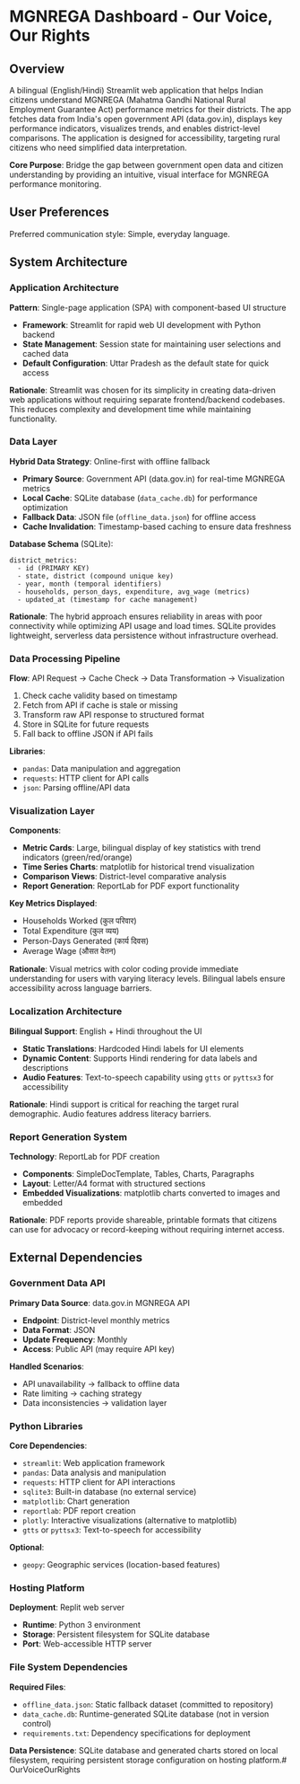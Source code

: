 # MGNREGA Dashboard - Our Voice, Our Rights

## Overview

A bilingual (English/Hindi) Streamlit web application that helps Indian citizens understand MGNREGA (Mahatma Gandhi National Rural Employment Guarantee Act) performance metrics for their districts. The app fetches data from India's open government API (data.gov.in), displays key performance indicators, visualizes trends, and enables district-level comparisons. The application is designed for accessibility, targeting rural citizens who need simplified data interpretation.

**Core Purpose**: Bridge the gap between government open data and citizen understanding by providing an intuitive, visual interface for MGNREGA performance monitoring.

## User Preferences

Preferred communication style: Simple, everyday language.

## System Architecture

### Application Architecture

**Pattern**: Single-page application (SPA) with component-based UI structure
- **Framework**: Streamlit for rapid web UI development with Python backend
- **State Management**: Session state for maintaining user selections and cached data
- **Default Configuration**: Uttar Pradesh as the default state for quick access

**Rationale**: Streamlit was chosen for its simplicity in creating data-driven web applications without requiring separate frontend/backend codebases. This reduces complexity and development time while maintaining functionality.

### Data Layer

**Hybrid Data Strategy**: Online-first with offline fallback
- **Primary Source**: Government API (data.gov.in) for real-time MGNREGA metrics
- **Local Cache**: SQLite database (`data_cache.db`) for performance optimization
- **Fallback Data**: JSON file (`offline_data.json`) for offline access
- **Cache Invalidation**: Timestamp-based caching to ensure data freshness

**Database Schema** (SQLite):
```
district_metrics:
  - id (PRIMARY KEY)
  - state, district (compound unique key)
  - year, month (temporal identifiers)
  - households, person_days, expenditure, avg_wage (metrics)
  - updated_at (timestamp for cache management)
```

**Rationale**: The hybrid approach ensures reliability in areas with poor connectivity while optimizing API usage and load times. SQLite provides lightweight, serverless data persistence without infrastructure overhead.

### Data Processing Pipeline

**Flow**: API Request → Cache Check → Data Transformation → Visualization
1. Check cache validity based on timestamp
2. Fetch from API if cache is stale or missing
3. Transform raw API response to structured format
4. Store in SQLite for future requests
5. Fall back to offline JSON if API fails

**Libraries**:
- `pandas`: Data manipulation and aggregation
- `requests`: HTTP client for API calls
- `json`: Parsing offline/API data

### Visualization Layer

**Components**:
- **Metric Cards**: Large, bilingual display of key statistics with trend indicators (green/red/orange)
- **Time Series Charts**: matplotlib for historical trend visualization
- **Comparison Views**: District-level comparative analysis
- **Report Generation**: ReportLab for PDF export functionality

**Key Metrics Displayed**:
- Households Worked (कुल परिवार)
- Total Expenditure (कुल व्यय)
- Person-Days Generated (कार्य दिवस)
- Average Wage (औसत वेतन)

**Rationale**: Visual metrics with color coding provide immediate understanding for users with varying literacy levels. Bilingual labels ensure accessibility across language barriers.

### Localization Architecture

**Bilingual Support**: English + Hindi throughout the UI
- **Static Translations**: Hardcoded Hindi labels for UI elements
- **Dynamic Content**: Supports Hindi rendering for data labels and descriptions
- **Audio Features**: Text-to-speech capability using `gtts` or `pyttsx3` for accessibility

**Rationale**: Hindi support is critical for reaching the target rural demographic. Audio features address literacy barriers.

### Report Generation System

**Technology**: ReportLab for PDF creation
- **Components**: SimpleDocTemplate, Tables, Charts, Paragraphs
- **Layout**: Letter/A4 format with structured sections
- **Embedded Visualizations**: matplotlib charts converted to images and embedded

**Rationale**: PDF reports provide shareable, printable formats that citizens can use for advocacy or record-keeping without requiring internet access.

## External Dependencies

### Government Data API

**Primary Data Source**: data.gov.in MGNREGA API
- **Endpoint**: District-level monthly metrics
- **Data Format**: JSON
- **Update Frequency**: Monthly
- **Access**: Public API (may require API key)

**Handled Scenarios**:
- API unavailability → fallback to offline data
- Rate limiting → caching strategy
- Data inconsistencies → validation layer

### Python Libraries

**Core Dependencies**:
- `streamlit`: Web application framework
- `pandas`: Data analysis and manipulation
- `requests`: HTTP client for API interactions
- `sqlite3`: Built-in database (no external service)
- `matplotlib`: Chart generation
- `reportlab`: PDF report creation
- `plotly`: Interactive visualizations (alternative to matplotlib)
- `gtts` or `pyttsx3`: Text-to-speech for accessibility

**Optional**:
- `geopy`: Geographic services (location-based features)

### Hosting Platform

**Deployment**: Replit web server
- **Runtime**: Python 3 environment
- **Storage**: Persistent filesystem for SQLite database
- **Port**: Web-accessible HTTP server

### File System Dependencies

**Required Files**:
- `offline_data.json`: Static fallback dataset (committed to repository)
- `data_cache.db`: Runtime-generated SQLite database (not in version control)
- `requirements.txt`: Dependency specifications for deployment

**Data Persistence**: SQLite database and generated charts stored on local filesystem, requiring persistent storage configuration on hosting platform.# OurVoiceOurRights
